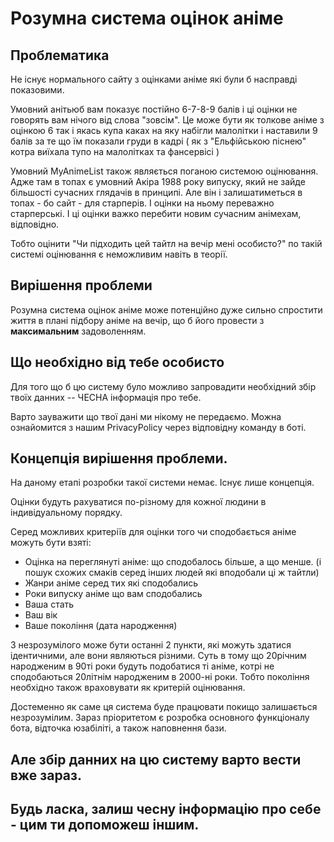 # Розумна система оцінок аніме

## Проблематика
Не існує нормального сайту з оцінками аніме які були б насправді показовими.

Умовний анітьюб вам показує постійно 6-7-8-9 балів і ці оцінки не говорять вам нічого від слова "зовсім". Це може бути як толкове аніме з оцінкою 6 так і якась купа каках на яку набігли малолітки і наставили 9 балів за те що їм показали груди в кадрі ( як з "Ельфійською піснею" котра виїхала тупо на малолітках та фансервісі )

Умовний MyAnimeList також являється поганою системою оцінювання. Адже там в топах є умовний Акіра 1988 року випуску, який не зайде більшості сучасних глядачів в принципі. Але він і залишатиметься в топах - бо сайт - для старперів. І оцінки на ньому переважно старперські. І ці оцінки важко перебити новим сучасним анімехам, відповідно. 

Тобто оцінити "Чи підходить цей тайтл на вечір мені особисто?" по такій системі оцінювання є неможливим навіть в теорії.

## Вирішення проблеми

Розумна система оцінок аніме може потенційно дуже сильно спростити життя в плані підбору аніме на вечір, що б його провести з __максимальним__ задоволенням.


## Що необхідно від тебе особисто

Для того що б цю систему було можливо запровадити необхідний збір твоїх данних -- ЧЕСНА інформація про тебе.

Варто зауважити що твої дані ми нікому не передаємо. Можна ознайомится з нашим PrivacyPolicy через відповідну команду в боті.


## Концепція вирішення проблеми.

На даному етапі розробки такої системи немає. Існує лише концепція.

Оцінки будуть рахуватися по-різному для кожної людини в індивідуальному порядку.

Серед можливих критеріїв для оцінки того чи сподобається аніме можуть бути взяті:
* Оцінка на переглянуті аніме: що сподобалось більше, а що менше. (і пошук схожих смаків серед інших людей які вподобали ці ж тайтли)
* Жанри аніме серед тих які сподобались
* Роки випуску аніме що вам сподобались
* Ваша стать
* Ваш вік
* Ваше покоління (дата народження)

З незрозумілого може бути останні 2 пункти, які можуть здатися ідентичними, але вони являються різними. Суть в тому що 20річним народженим в 90ті роки будуть подобатися ті аніме, котрі не сподобаються 20літнім народженим в 2000-ні роки. Тобто покоління необхідно також враховувати як критерій оцінювання.

Достеменно як саме ця система буде працювати покищо залишається незрозумілим. Зараз пріоритетом є розробка основного функціоналу бота, відточка юзабіліті, а також наповнення бази.

## Але збір данних на цю систему варто вести вже зараз.
## Будь ласка, залиш чесну інформацію про себе - цим ти допоможеш іншим.

